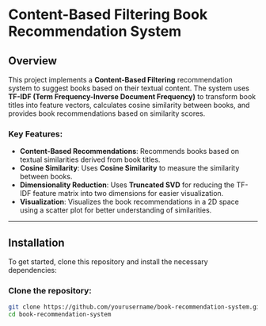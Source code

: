 # Content-Based Filtering Book Recommendation System

## Overview
This project implements a **Content-Based Filtering** recommendation system to suggest books based on their textual content. The system uses **TF-IDF (Term Frequency-Inverse Document Frequency)** to transform book titles into feature vectors, calculates cosine similarity between books, and provides book recommendations based on similarity scores.

### Key Features:
- **Content-Based Recommendations**: Recommends books based on textual similarities derived from book titles.
- **Cosine Similarity**: Uses **Cosine Similarity** to measure the similarity between books.
- **Dimensionality Reduction**: Uses **Truncated SVD** for reducing the TF-IDF feature matrix into two dimensions for easier visualization.
- **Visualization**: Visualizes the book recommendations in a 2D space using a scatter plot for better understanding of similarities.

---

## Installation

To get started, clone this repository and install the necessary dependencies:

### Clone the repository:
```bash
git clone https://github.com/yourusername/book-recommendation-system.git
cd book-recommendation-system
